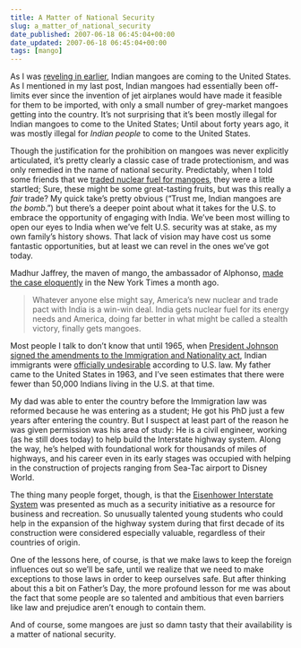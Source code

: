 ```yaml
---
title: A Matter of National Security
slug: a_matter_of_national_security
date_published: 2007-06-18 06:45:04+00:00
date_updated: 2007-06-18 06:45:04+00:00
tags: [mango]
---
```

As I was [reveling in earlier](/2007/06/indian-mango-alert-level-orangishgreen.html), Indian mangoes are coming to the United States. As I mentioned in my last post, Indian mangoes had essentially been off-limits ever since the invention of jet airplanes would have made it feasible for them to be imported, with only a small number of grey-market mangoes getting into the country. It’s not surprising that it’s been mostly illegal for Indian mangoes to come to the United States; Until about forty years ago, it was mostly illegal for *Indian people* to come to the United States.

Though the justification for the prohibition on mangoes was never explicitly articulated, it’s pretty clearly a classic case of trade protectionism, and was only remedied in the name of national security. Predictably, when I told some friends that we [traded nuclear fuel for mangoes](http://www.uschamber.com/press/actualities/2007/070423_indian_mango.htm), they were a little startled; Sure, these might be some great-tasting fruits, but was this really a *fair* trade? My quick take’s pretty obvious (“Trust me, Indian mangoes are *the bomb*.”) but there’s a deeper point about what it takes for the U.S. to embrace the opportunity of engaging with India. We’ve been most willing to open our eyes to India when we’ve felt U.S. security was at stake, as my own family’s history shows. That lack of vision may have cost us some fantastic opportunities, but at least we can revel in the ones we’ve got today.

Madhur Jaffrey, the maven of mango, the ambassador of Alphonso, [made the case eloquently](http://www.nytimes.com/2006/03/12/opinion/12jaffrey.html?ex=1299819600&amp;en=bb8f1be9b279a5a3&amp;ei=5090&amp;partner=rssuserland&amp;emc=rss) in the New York Times a month ago.

> Whatever anyone else might say, America’s new nuclear and trade pact with India is a win-win deal. India gets nuclear fuel for its energy needs and America, doing far better in what might be called a stealth victory, finally gets mangoes.

Most people I talk to don’t know that until 1965, when [President Johnson signed the amendments to the Immigration and Nationality act](http://en.wikipedia.org/wiki/Immigration_and_Nationality_Act_of_1965), Indian immigrants were [officially undesirable](http://en.wikipedia.org/wiki/Immigration_Act_of_1924) according to U.S. law. My father came to the United States in 1963, and I’ve seen estimates that there were fewer than 50,000 Indians living in the U.S. at that time.

My dad was able to enter the country before the Immigration law was reformed because he was entering as a student; He got his PhD just a few years after entering the country. But I suspect at least part of the reason he was given permission was his area of study: He is a civil engineer, working (as he still does today) to help build the Interstate highway system. Along the way, he’s helped with foundational work for thousands of miles of highways, and his career even in its early stages was occupied with helping in the construction of projects ranging from Sea-Tac airport to Disney World.

The thing many people forget, though, is that the [Eisenhower Interstate System](http://en.wikipedia.org/wiki/Interstate_Highway_System) was presented as much as a security initiative as a resource for business and recreation. So unusually talented young students who could help in the expansion of the highway system during that first decade of its construction were considered especially valuable, regardless of their countries of origin.

One of the lessons here, of course, is that we make laws to keep the foreign influences out so we’ll be safe, until we realize that we need to make exceptions to those laws in order to keep ourselves safe. But after thinking about this a bit on Father’s Day, the more profound lesson for me was about the fact that some people are so talented and ambitious that even barriers like law and prejudice aren’t enough to contain them.

And of course, some mangoes are just so damn tasty that their availability is a matter of national security.
